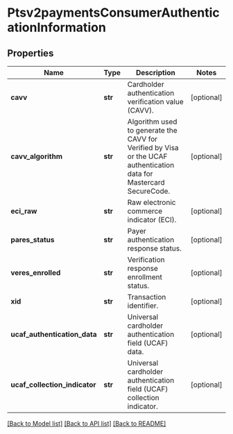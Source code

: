 # Ptsv2paymentsConsumerAuthenticationInformation

## Properties
Name | Type | Description | Notes
------------ | ------------- | ------------- | -------------
**cavv** | **str** | Cardholder authentication verification value (CAVV). | [optional] 
**cavv_algorithm** | **str** | Algorithm used to generate the CAVV for Verified by Visa or the UCAF authentication data for Mastercard SecureCode.  | [optional] 
**eci_raw** | **str** | Raw electronic commerce indicator (ECI). | [optional] 
**pares_status** | **str** | Payer authentication response status. | [optional] 
**veres_enrolled** | **str** | Verification response enrollment status. | [optional] 
**xid** | **str** | Transaction identifier. | [optional] 
**ucaf_authentication_data** | **str** | Universal cardholder authentication field (UCAF) data. | [optional] 
**ucaf_collection_indicator** | **str** | Universal cardholder authentication field (UCAF) collection indicator. | [optional] 

[[Back to Model list]](../README.md#documentation-for-models) [[Back to API list]](../README.md#documentation-for-api-endpoints) [[Back to README]](../README.md)


